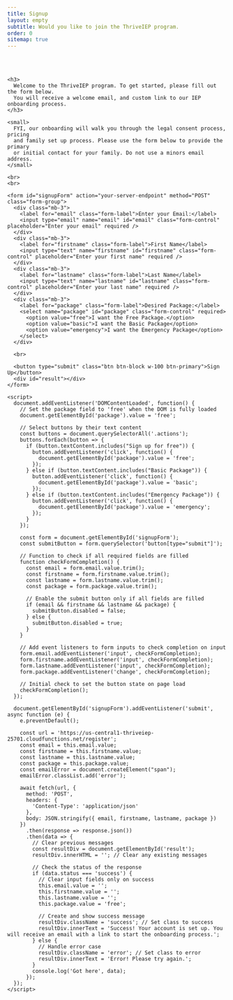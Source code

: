 ```yaml
---
title: Signup
layout: empty
subtitle: Would you like to join the ThriveIEP program.
order: 0
sitemap: true
---
```


<style>


  .success {
    color: green;
    font-weight: bold;
  }

  .error {
    color: red;
    font-weight: bold;
  }

  .form-group {
    margin-bottom: 1.5rem;
  }

  .form-control {
    width: 100%;
    padding: 0.75rem;
    margin-bottom: 0.5rem;
    border: 1px solid #ccc;
    border-radius: 0.25rem;
    box-sizing: border-box;
  }

  .btn-primary {
    background-color: #007bff;
    border: none;
    padding: 0.75rem;
    font-size: 1rem;
    border-radius: 0.25rem;
    transition: background-color 0.3s ease;
  }

  .btn-primary:hover {
    background-color: #0056b3;
  }

  .form-label {
    font-weight: bold;
    margin-bottom: 0.5rem;
    display: block;
  }

  #result {
    margin-top: 1rem;
  }
</style>

<br>
<br>

<div class="row">

  <div class="col-12">

    <h3>
      Welcome to the ThriveIEP program. To get started, please fill out the form below.
      You will receive a welcome email, and custom link to our IEP onboarding process.
    </h3>

    <small>
      FYI, our onboarding will walk you through the legal consent process, pricing 
      and family set up process. Please use the form below to provide the primary
      or initial contact for your family. Do not use a minors email address.
    </small>

    <br>
    <br>

    <form id="signupForm" action="your-server-endpoint" method="POST" class="form-group">
      <div class="mb-3">
        <label for="email" class="form-label">Enter your Email:</label>
        <input type="email" name="email" id="email" class="form-control" placeholder="Enter your email" required />
      </div>
      <div class="mb-3">
        <label for="firstname" class="form-label">First Name</label>
        <input type="text" name="firstname" id="firstname" class="form-control" placeholder="Enter your first name" required />
      </div>
      <div class="mb-3">
        <label for="lastname" class="form-label">Last Name</label>
        <input type="text" name="lastname" id="lastname" class="form-control" placeholder="Enter your last name" required />
      </div>
      <div class="mb-3">
        <label for="package" class="form-label">Desired Package:</label>
        <select name="package" id="package" class="form-control" required>
          <option value="free">I want the Free Package.</option>
          <option value="basic">I want the Basic Package</option>
          <option value="emergency">I want the Emergency Package</option>
        </select>
      </div>

      <br>

      <button type="submit" class="btn btn-block w-100 btn-primary">Sign Up</button>
      <div id="result"></div>
    </form>

    <script>
      document.addEventListener('DOMContentLoaded', function() {
        // Set the package field to 'free' when the DOM is fully loaded
        document.getElementById('package').value = 'free';

        // Select buttons by their text content
        const buttons = document.querySelectorAll('.actions');
        buttons.forEach(button => {
          if (button.textContent.includes("Sign up for free")) {
            button.addEventListener('click', function() {
              document.getElementById('package').value = 'free';
            });
          } else if (button.textContent.includes("Basic Package")) {
            button.addEventListener('click', function() {
              document.getElementById('package').value = 'basic';
            });
          } else if (button.textContent.includes("Emergency Package")) {
            button.addEventListener('click', function() {
              document.getElementById('package').value = 'emergency';
            });
          }
        });

        const form = document.getElementById('signupForm');
        const submitButton = form.querySelector('button[type="submit"]');

        // Function to check if all required fields are filled
        function checkFormCompletion() {
          const email = form.email.value.trim();
          const firstname = form.firstname.value.trim();
          const lastname = form.lastname.value.trim();
          const package = form.package.value.trim();

          // Enable the submit button only if all fields are filled
          if (email && firstname && lastname && package) {
            submitButton.disabled = false;
          } else {
            submitButton.disabled = true;
          }
        }

        // Add event listeners to form inputs to check completion on input
        form.email.addEventListener('input', checkFormCompletion);
        form.firstname.addEventListener('input', checkFormCompletion);
        form.lastname.addEventListener('input', checkFormCompletion);
        form.package.addEventListener('change', checkFormCompletion);

        // Initial check to set the button state on page load
        checkFormCompletion();
      });

      document.getElementById('signupForm').addEventListener('submit', async function (e) {
        e.preventDefault();

        const url = 'https://us-central1-thriveiep-25701.cloudfunctions.net/register';
        const email = this.email.value;
        const firstname = this.firstname.value;
        const lastname = this.lastname.value;
        const package = this.package.value;
        const emailError = document.createElement("span");
        emailError.classList.add('error');
        
        await fetch(url, {
          method: 'POST',
          headers: {
            'Content-Type': 'application/json'
          },
          body: JSON.stringify({ email, firstname, lastname, package })
        })
          .then(response => response.json())
          .then(data => {
            // Clear previous messages
            const resultDiv = document.getElementById('result');
            resultDiv.innerHTML = ''; // Clear any existing messages

            // Check the status of the response
            if (data.status === 'success') {
              // Clear input fields only on success
              this.email.value = '';
              this.firstname.value = '';
              this.lastname.value = '';
              this.package.value = 'free';
              
              // Create and show success message
              resultDiv.className = 'success'; // Set class to success
              resultDiv.innerText = 'Success! Your account is set up. You will receive an email with a link to start the onboarding process.';
            } else {
              // Handle error case
              resultDiv.className = 'error'; // Set class to error
              resultDiv.innerText = 'Error! Please try again.';
            }
            console.log('Got here', data);
          });
      });
    </script>
  </div>
</div>

